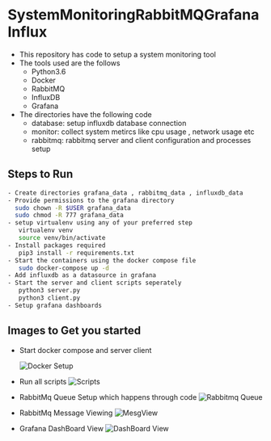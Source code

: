 # SystemMonitoringRabbitMQGrafanaInflux

- This repository has code to setup a system monitoring tool
- The tools used are the follows
    * Python3.6
    * Docker
    * RabbitMQ
    * InfluxDB
    * Grafana
- The directories have the following code
    * database: setup influxdb database connection
    * monitor:  collect system metircs like cpu usage , network usage etc
    * rabbitmq: rabbitmq server and client configuration and processes setup


## Steps to Run
```bash
- Create directories grafana_data , rabbitmq_data , influxdb_data
- Provide permissions to the grafana directory
  sudo chown -R $USER grafana_data
  sudo chmod -R 777 grafana_data
- setup virtualenv using any of your preferred step
   virtualenv venv
   source venv/bin/activate
- Install packages required
   pip3 install -r requirements.txt
- Start the containers using the docker compose file
   sudo docker-compose up -d
- Add influxdb as a datasource in grafana
- Start the server and client scripts seperately
   python3 server.py
   python3 client.py
- Setup grafana dashboards
```

## Images to Get you started

- Start docker compose and server client

  ![Docker Setup](https://github.com/SystemMontoring/blob/main/images/docker.png)

- Run all scripts
   ![Scripts](https://github.com/SystemMontoring/blob/main/images/setup.png)

- RabbitMq Queue Setup which happens through code
   ![Rabbitmq Queue](https://github.com/SystemMontoring/blob/main/images/queue.png)

- RabbitMq Message Viewing
  ![MesgView](https://github.com/SystemMontoring/blob/main/images/message.png)

- Grafana DashBoard View
  ![DashBoard View](https://github.com/SystemMontoring/blob/main/images/dashboard.png)